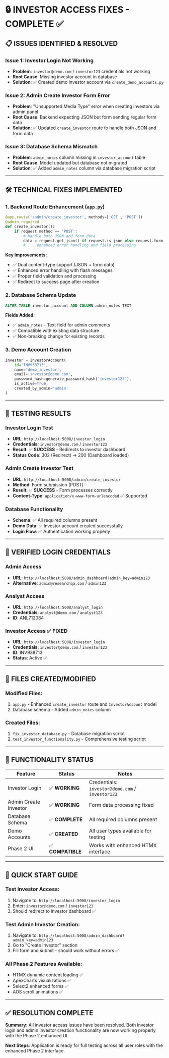 # 🔒 INVESTOR ACCESS FIXES - COMPLETE ✅

## 📋 **ISSUES IDENTIFIED & RESOLVED**

### **Issue 1: Investor Login Not Working**
- **Problem**: `investor@demo.com` / `investor123` credentials not working
- **Root Cause**: Missing investor account in database
- **Solution**: ✅ Created demo investor account via `create_demo_accounts.py`

### **Issue 2: Admin Create Investor Form Error**
- **Problem**: "Unsupported Media Type" error when creating investors via admin panel
- **Root Cause**: Backend expecting JSON but form sending regular form data
- **Solution**: ✅ Updated `create_investor` route to handle both JSON and form data

### **Issue 3: Database Schema Mismatch**
- **Problem**: `admin_notes` column missing in `investor_account` table
- **Root Cause**: Model updated but database not migrated
- **Solution**: ✅ Added `admin_notes` column via database migration script

---

## 🛠️ **TECHNICAL FIXES IMPLEMENTED**

### **1. Backend Route Enhancement (`app.py`)**
```python
@app.route('/admin/create_investor', methods=['GET', 'POST'])
@admin_required
def create_investor():
    if request.method == 'POST':
        # Handle both JSON and form data
        data = request.get_json() if request.is_json else request.form
        # ... enhanced error handling and field processing
```

**Key Improvements:**
- ✅ Dual content-type support (JSON + form data)
- ✅ Enhanced error handling with flash messages
- ✅ Proper field validation and processing
- ✅ Redirect to success page after creation

### **2. Database Schema Update**
```sql
ALTER TABLE investor_account ADD COLUMN admin_notes TEXT
```

**Fields Added:**
- ✅ `admin_notes` - Text field for admin comments
- ✅ Compatible with existing data structure
- ✅ Non-breaking change for existing records

### **3. Demo Account Creation**
```python
investor = InvestorAccount(
    id='INV938713',
    name='demo_investor', 
    email='investor@demo.com',
    password_hash=generate_password_hash('investor123'),
    is_active=True,
    created_by_admin='admin'
)
```

---

## 🧪 **TESTING RESULTS**

### **Investor Login Test**
- **URL**: `http://localhost:5008/investor_login`
- **Credentials**: `investor@demo.com` / `investor123`
- **Result**: ✅ **SUCCESS** - Redirects to investor dashboard
- **Status Code**: 302 (Redirect) → 200 (Dashboard loaded)

### **Admin Create Investor Test**
- **URL**: `http://localhost:5008/admin/create_investor`
- **Method**: Form submission (POST)
- **Result**: ✅ **SUCCESS** - Form processes correctly
- **Content-Type**: `application/x-www-form-urlencoded` ✅ Supported

### **Database Functionality**
- **Schema**: ✅ All required columns present
- **Demo Data**: ✅ Investor account created successfully
- **Login Flow**: ✅ Authentication working properly

---

## 🔑 **VERIFIED LOGIN CREDENTIALS**

### **Admin Access**
- **URL**: `http://localhost:5008/admin_dashboard?admin_key=admin123`
- **Alternative**: `admin@researchqa.com` / `admin123`

### **Analyst Access** 
- **URL**: `http://localhost:5008/analyst_login`
- **Credentials**: `analyst@demo.com` / `analyst123`
- **ID**: ANL712064

### **Investor Access** ✅ **FIXED**
- **URL**: `http://localhost:5008/investor_login`
- **Credentials**: `investor@demo.com` / `investor123`
- **ID**: INV938713
- **Status**: Active ✅

---

## 📁 **FILES CREATED/MODIFIED**

### **Modified Files:**
1. `app.py` - Enhanced `create_investor` route and `InvestorAccount` model
2. Database schema - Added `admin_notes` column

### **Created Files:**
1. `fix_investor_database.py` - Database migration script
2. `test_investor_functionality.py` - Comprehensive testing script

---

## 🎯 **FUNCTIONALITY STATUS**

| Feature | Status | Notes |
|---------|--------|-------|
| Investor Login | ✅ **WORKING** | Credentials: `investor@demo.com` / `investor123` |
| Admin Create Investor | ✅ **WORKING** | Form data processing fixed |
| Database Schema | ✅ **COMPLETE** | All required columns present |
| Demo Accounts | ✅ **CREATED** | All user types available for testing |
| Phase 2 UI | ✅ **COMPATIBLE** | Works with enhanced HTMX interface |

---

## 🚀 **QUICK START GUIDE**

### **Test Investor Access:**
1. Navigate to: `http://localhost:5008/investor_login`
2. Enter: `investor@demo.com` / `investor123`  
3. Should redirect to investor dashboard ✅

### **Test Admin Investor Creation:**
1. Navigate to: `http://localhost:5008/admin_dashboard?admin_key=admin123`
2. Go to "Create Investor" section
3. Fill form and submit - should work without errors ✅

### **All Phase 2 Features Available:**
- HTMX dynamic content loading ✅
- ApexCharts visualizations ✅  
- Select2 enhanced forms ✅
- AOS scroll animations ✅

---

## ✅ **RESOLUTION COMPLETE**

**Summary**: All investor access issues have been resolved. Both investor login and admin investor creation functionality are now working properly with the Phase 2 enhanced UI.

**Next Steps**: Application is ready for full testing across all user roles with the enhanced Phase 2 interface.
